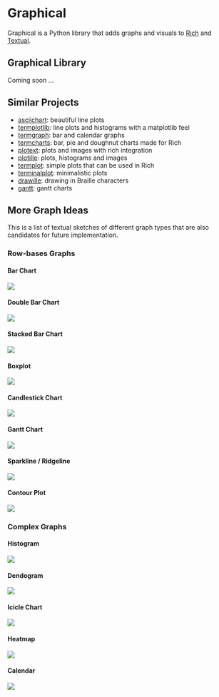 # Graphical

Graphical is a Python library that adds graphs and visuals to [Rich][rich] and [Textual][textual].

## Graphical Library

Coming soon ...

## Similar Projects

- [asciichart][asciichart]: beautiful line plots
- [termplotlib][termplotlib]: line plots and histograms with a matplotlib feel
- [termgraph][termgraph]: bar and calendar graphs
- [termcharts][termcharts]: bar, pie and doughnut charts made for Rich
- [plotext][plotext]: plots and images with rich integration
- [plotille][plotille]: plots, histograms and images
- [termplot][termplot]: simple plots that can be used in Rich
- [terminalplot][terminalplot]: minimalistic plots
- [drawille][drawille]: drawing in Braille characters
- [gantt][gantt]: gantt charts

## More Graph Ideas

This is a list of textual sketches of different graph types that are also candidates for future implementation.

### Row-bases Graphs

#### Bar Chart

![](img/barchart.png)

#### Double Bar Chart

![](img/doublebarchart.png)

#### Stacked Bar Chart

![](img/stackedbarchart.png)

#### Boxplot

![](img/boxplot.png)

#### Candlestick Chart

![](img/ganttchart.png)

#### Gantt Chart

![](img/candlestickchart.png)

#### Sparkline / Ridgeline

![](img/ridgeline.png)

#### Contour Plot

![](img/contourplot.png)


### Complex Graphs

#### Histogram

![](img/histogram.png)

#### Dendogram

![](img/dendogram.png)

#### Icicle Chart

![](img/iciclechart.png)

#### Heatmap

![](img/heatmap.png)

#### Calendar

![](img/calendar.png)


[rich]: https://github.com/Textualize/rich
[textual]: https://github.com/Textualize/textual
[asciichart]: https://github.com/kroitor/asciichart
[termplotlib]: https://github.com/nschloe/termplotlib
[termgraph]: https://github.com/mkaz/termgraph
[termcharts]: https://github.com/Abdur-rahmaanJ/termcharts
[plotext]: https://github.com/piccolomo/plotext
[plotille]: https://github.com/tammoippen/plotille
[termplot]: https://github.com/justnoise/termplot
[terminalplot]: https://github.com/kressi/terminalplot
[drawille]: https://github.com/asciimoo/drawille
[gantt]: https://github.com/andrew-ls/gantt